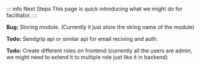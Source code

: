 ::: info Next Steps
This page is quick introducing what we might do for facilitator.
:::

**Bug:** Storing module. (Currently it just store the string name of the module)

**Todo:** Sendgrip api or similar api for email reciving and auth.

**Todo:** Create different roles on frontend (currently all the users are admin, we might need to extend it to multiple role just like it in backend)